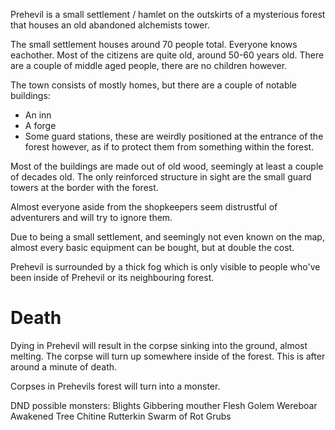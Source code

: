 Prehevil is a small settlement / hamlet on the outskirts of a mysterious forest that houses an old abandoned alchemists tower.

The small settlement houses around 70 people total. Everyone knows eachother. Most of the citizens are quite old, around 50-60 years old. There are a couple of middle aged people, there are no children however. 

The town consists of mostly homes, but there are a couple of notable buildings: 
* An inn
* A forge
* Some guard stations, these are weirdly positioned at the entrance of the forest however, as if to protect them from something within the forest. 

Most of the buildings are made out of old wood, seemingly at least a couple of decades old. The only reinforced structure in sight are the small guard towers at the border with the forest. 

Almost everyone aside from the shopkeepers seem distrustful of adventurers and will try to ignore them. 

Due to being a small settlement, and seemingly not even known on the map, almost every basic equipment can be bought, but at double the cost. 


Prehevil is surrounded by a thick fog which is only visible to people who've been inside of Prehevil or its neighbouring forest.







# Death
Dying in Prehevil will result in the corpse sinking into the ground, almost melting. The corpse will turn up somewhere inside of the forest. This is after around a minute of death. 

Corpses in Prehevils forest will turn into a monster. 





DND possible monsters:
Blights
Gibbering mouther
Flesh Golem
Wereboar
Awakened Tree
Chitine
Rutterkin
Swarm of Rot Grubs
